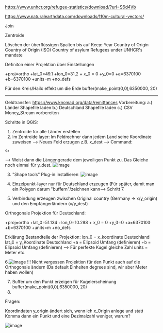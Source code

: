 https://www.unhcr.org/refugee-statistics/download/?url=S6d4Vb

https://www.naturalearthdata.com/downloads/110m-cultural-vectors/

Join

Zentroide

Löschen der überflüssigen Spalten bis auf 
Keep:
Year
Country of Origin 
Country of Origin (ISO) 
Country of asylum 
Refugees under UNHCR's mandate


Definiton einer Projektion über Einstellungen 

+proj=ortho +lat_0=49.1 +lon_0=31,2 + x_0 = 0 +y_0=0 +a=6370100 +b=6370100 +units=m +no_defs 


Für den Kreis/Hailo effekt um die Erde
buffer(make_point(0,0),6350000, 20)





____

Geldtransfer:
https://www.knomad.org/data/remittances
Vorbereitung:
a.) Länder Shapefile laden
b.) Deutschland Shapefile laden
c.) CSV Money_Stream vorbereiten

Schritte in QGIS:

1. Zentroide für alle Länder erstellen
2. Im Zentroide layer: Im Feldrechner dann jedem Land seine Koordinate zuweisen --> Neues Feld erzugen z.B. x_dest --> Command: 
 ```
$x
 ```
--> Weist dann die Längengerade dem jeweiligen Punkt zu. 
Das Gleiche noch einmal für y_dest.
![image](https://github.com/NDautel/DTM/assets/84902755/f6db3fc6-20b7-4284-a5d9-e763a401d847)

3. "Shape tools" Plug-in installieren: 
![image](https://github.com/NDautel/DTM/assets/84902755/4d096e8f-fa9a-4210-b308-5bc55a61f6de)

4. Einzelpunkt-layer nur für Deutschland erzeugen (Für später, damit man ein Polygon darum "buffern"/zeichnen kann--> Schritt 7.
5. Verbindung erzeugen zwischen Original country (Germany -> x/y_origin) und den Empfängerländern (x/y_dest)

Orthogonale Projektion für Deutschland:

+proj=ortho +lat_0=51.134 +lon_0=10.288 + x_0 = 0 +y_0=0 +a=6370100 +b=6370100 +units=m +no_defs 

Erklärung Bestandteile der Projektion:
lon_0 = x_koordinate Deutschland
lat_0 = y_Koordinate Deutschland
+a    = Elipsoid Umfang (definieren)
+b    = Elipsoid Umfang (definieren)
--> Für perfekte Kugel gleiche Zahl
units = Meter etc.

6.![image](https://github.com/NDautel/DTM/assets/84902755/548cc102-9941-470f-8c48-47813c40e8f5)
!!! Nicht vergessen Projektion für den Punkt auch auf die Orthogonale ändern (Da default Einheiten degrees sind, wir aber Meter haben wollen) 

7. Buffer um den Punkt erzeigen für Kugelerscheinung
   buffer(make_point(0,0),6350000, 20)
8. 



Fragen: 

Koordindaten y_origin ändert sich, wenn ich x_Origin anlege und statt Komma dann ein Punkt und eine Dezimalzahl weniger, warum?

![image](https://github.com/NDautel/DTM/assets/84902755/aaa097f2-02f7-4f96-b73c-ae4a0b013e88)

